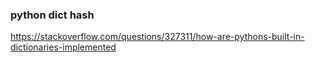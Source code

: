 
### python dict hash

https://stackoverflow.com/questions/327311/how-are-pythons-built-in-dictionaries-implemented  
